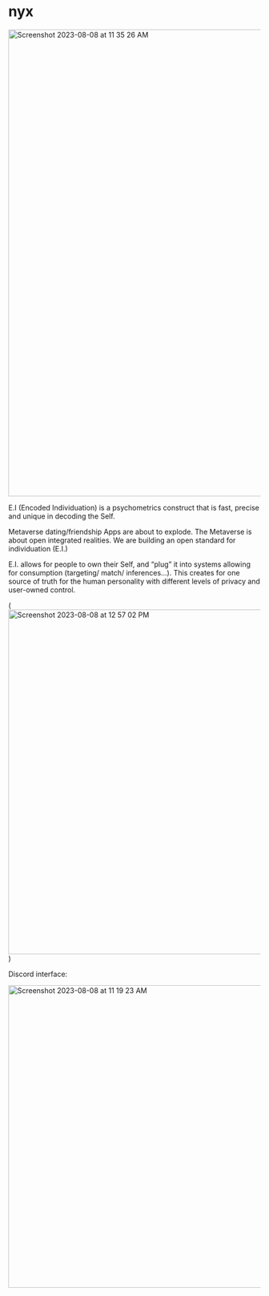 # nyx

<img width="932" alt="Screenshot 2023-08-08 at 11 35 26 AM" src="https://github.com/tennydesign/nyx/assets/17029800/c40e5f67-cc0e-410c-a424-f58caae5e45b">


E.I (Encoded Individuation) is a psychometrics construct that is fast, precise and unique in decoding the Self.

Metaverse dating/friendship Apps are about to explode. The Metaverse is about open integrated realities. We are building an open standard for individuation (E.I.)

E.I. allows for people to own their Self, and “plug” it into systems allowing for consumption (targeting/ match/ inferences...). This creates for one source of truth for the human personality with different levels of privacy and user-owned control.

(<img width="688" alt="Screenshot 2023-08-08 at 12 57 02 PM" src="https://github.com/tennydesign/nyx/assets/17029800/610ece40-9496-4fd8-9735-b7604a976324">)


Discord interface:

<img width="604" alt="Screenshot 2023-08-08 at 11 19 23 AM" src="https://github.com/tennydesign/nyx/assets/17029800/2dcc9d38-08c3-4221-8345-763697005db7">

